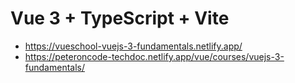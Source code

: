 # Vue 3 + TypeScript + Vite

- <https://vueschool-vuejs-3-fundamentals.netlify.app/>
- <https://peteroncode-techdoc.netlify.app/vue/courses/vuejs-3-fundamentals/>

